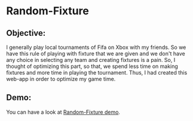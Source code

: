 # Random-Fixture

## Objective:

I generally play local tournaments of Fifa on Xbox with my friends. So we have this rule of playing with fixture that we are given and we don't have any choice in selecting any team and creating fixtures is a pain. So, I thought of optimizing this part, so that, we spend less time on making fixtures and more time in playing the tournament. Thus, I had created this web-app in order to optimize my game time.

## Demo:

You can have a look at <a href="https://siddhant1419.github.io/Random-Fixture/">Random-Fixture demo</a>. 
